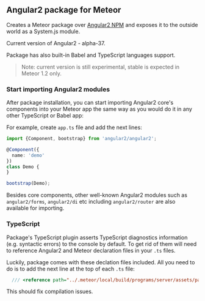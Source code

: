 ## Angular2 package for Meteor

Creates a Meteor package over [Angular2 NPM](https://www.npmjs.com/package/angular2) and exposes it to the outside world as a System.js module.

Current version of Angular2 - alpha-37.

Package has also built-in Babel and TypeScript languages support.

> Note: current version is still experimental, stable is expected in Meteor 1.2 only.

### Start importing Angular2 modules
After package installation, you can start importing Angular2 core's components into your Meteor app the same way as you would do it in any other TypeScript or Babel app:

For example, create `app.ts` file and add the next lines:
````ts
import {Component, bootstrap} from 'angular2/angular2';

@Component({
  name: 'demo'
})
class Demo {
}

bootstrap(Demo);
````

Besides core components, other well-known Angular2 modules such as `angular2/forms`, `angular2/di` etc including `angular2/router` are also
available for importing.


### TypeScript
Package's TypeScript plugin asserts TypeScript diagnostics information (e.g. syntactic errors) to the console by default.
To get rid of them will need to reference Angular2 and Meteor declaration files in your `.ts` files.

Luckily, package comes with these declation files included.
All you need to do is to add the next line at the top of each `.ts` file:
````ts
  /// <reference path="../.meteor/local/build/programs/server/assets/packages/barbatus_angular2/typings/all.d.ts" />'
````
This should fix compilation issues.
